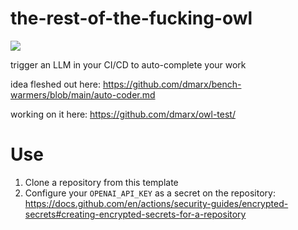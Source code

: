 # the-rest-of-the-fucking-owl

![](https://i.imgur.com/RadSf.jpg)

trigger an LLM in your CI/CD to auto-complete your work

idea fleshed out here: https://github.com/dmarx/bench-warmers/blob/main/auto-coder.md

working on it here: https://github.com/dmarx/owl-test/

# Use

1. Clone a repository from this template
2. Configure your `OPENAI_API_KEY` as a secret on the repository: https://docs.github.com/en/actions/security-guides/encrypted-secrets#creating-encrypted-secrets-for-a-repository

